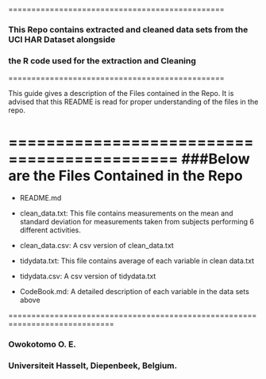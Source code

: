 ===============================================
### This Repo contains extracted and cleaned data sets from the UCI HAR Dataset alongside
### the R code used for the extraction and Cleaning
===============================================

This guide gives a description of the Files contained in the Repo. It is advised that this README
is read for proper understanding of the files in the repo.

============================================
###Below are the Files Contained in the Repo
============================================

* README.md

* clean_data.txt: This file contains measurements on the mean and standard deviation for measurements taken from subjects performing 6 different activities.

* clean_data.csv: A csv version of clean_data.txt

* tidydata.txt: This file contains average of each variable in clean data.txt

* tidydata.csv: A csv version of tidydata.txt

* CodeBook.md: A detailed description of each variable in the data sets above

=============================================================================


### Owokotomo O. E.

### Universiteit Hasselt, Diepenbeek, Belgium.
